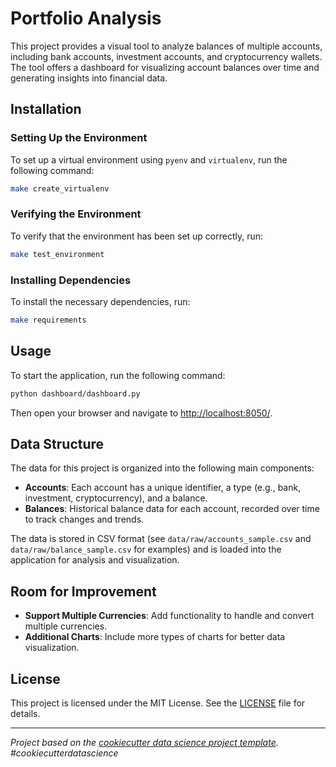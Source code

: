 # Portfolio Analysis

This project provides a visual tool to analyze balances of multiple accounts, including bank accounts, investment accounts, and cryptocurrency wallets. The tool offers a dashboard for visualizing account balances over time and generating insights into financial data.

## Installation

### Setting Up the Environment

To set up a virtual environment using `pyenv` and `virtualenv`, run the following command:

```bash
make create_virtualenv
```

### Verifying the Environment

To verify that the environment has been set up correctly, run:

```bash
make test_environment
```

### Installing Dependencies

To install the necessary dependencies, run:

```bash
make requirements
```

## Usage

To start the application, run the following command:

```bash
python dashboard/dashboard.py
```

Then open your browser and navigate to [http://localhost:8050/](http://localhost:8050/).

## Data Structure

The data for this project is organized into the following main components:

- **Accounts**: Each account has a unique identifier, a type (e.g., bank, investment, cryptocurrency), and a balance.
- **Balances**: Historical balance data for each account, recorded over time to track changes and trends.

The data is stored in CSV format (see `data/raw/accounts_sample.csv` and `data/raw/balance_sample.csv` for examples) and is loaded into the application for analysis and visualization.

## Room for Improvement

- **Support Multiple Currencies**: Add functionality to handle and convert multiple currencies.
- **Additional Charts**: Include more types of charts for better data visualization.

## License

This project is licensed under the MIT License. See the [LICENSE](LICENSE) file for details.

---

*Project based on the [cookiecutter data science project template](https://drivendata.github.io/cookiecutter-data-science/). #cookiecutterdatascience*
